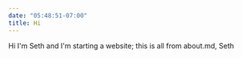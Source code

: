 ```yaml
---
date: "05:48:51-07:00"
title: Hi
---
```


Hi I'm Seth and I'm starting a website; this is all from about.md, Seth